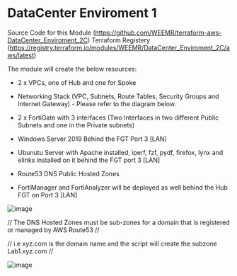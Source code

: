 # DataCenter Enviroment 1

Source Code for this Module (https://github.com/WEEMR/terraform-aws-DataCenter_Enviroment_2C)
Terraform Registery         (https://registry.terraform.io/modules/WEEMR/DataCenter_Enviroment_2C/aws/latest)

The module will create the below resources:


- 2 x VPCs, one of Hub and one for Spoke
- Networking Stack (VPC, Subnets, Route Tables, Security Groups and Internet Gateway) - Please refer to the diagram below. 
- 2 x FortiGate with 3 interfaces (Two Interfaces in two different Public Subnets and one in the Private subnets)
- Windows Server 2019 Behind the FGT Port 3 [LAN]
- Ubunutu Server with Apache installed, iperf, fzf, pydf, firefox, lynx and elinks installed on it behind the FGT port 3 [LAN]
- Route53 DNS Public Hosted Zones

- FortiManager and FortiAnalyzer will be deployed as well behind the Hub FGT on Port 3 [LAN]


![image](https://user-images.githubusercontent.com/83562796/135917134-e282029b-3fdb-434a-a411-e4f1dfdd9a44.png)


// The DNS Hosted Zones must be sub-zones for a domain that is registered or managed by AWS Route53 //

// i.e xyz.com is the domain name and the script will create the subzone Lab1.xyz.com // 


![image](https://user-images.githubusercontent.com/83562796/135913871-7e4c667a-1271-4492-90ed-17c38b47d64b.png)
